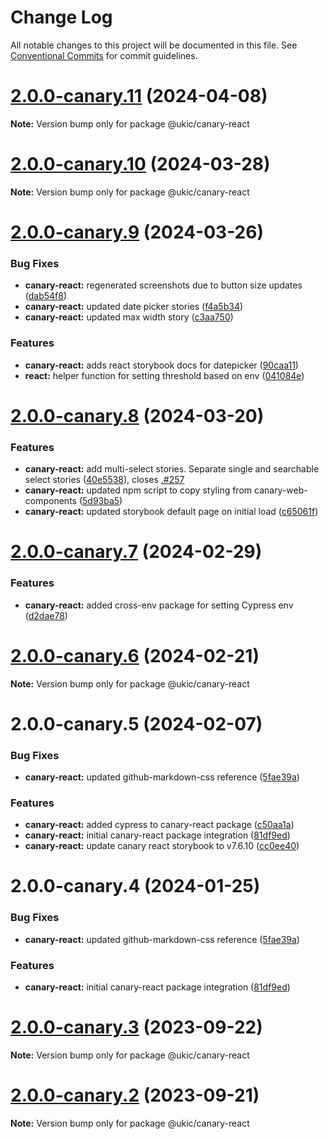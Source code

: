 # Change Log

All notable changes to this project will be documented in this file.
See [Conventional Commits](https://conventionalcommits.org) for commit guidelines.

# [2.0.0-canary.11](https://github.com/mi6/ic-ui-kit/compare/@ukic/canary-react@2.0.0-canary.10...@ukic/canary-react@2.0.0-canary.11) (2024-04-08)

**Note:** Version bump only for package @ukic/canary-react

# [2.0.0-canary.10](https://github.com/mi6/ic-ui-kit/compare/@ukic/canary-react@2.0.0-canary.9...@ukic/canary-react@2.0.0-canary.10) (2024-03-28)

**Note:** Version bump only for package @ukic/canary-react

# [2.0.0-canary.9](https://github.com/mi6/ic-ui-kit/compare/@ukic/canary-react@2.0.0-canary.8...@ukic/canary-react@2.0.0-canary.9) (2024-03-26)

### Bug Fixes

- **canary-react:** regenerated screenshots due to button size updates ([dab54f8](https://github.com/mi6/ic-ui-kit/commit/dab54f8327b45cdfdea0c88e614ab69af7fa1576))
- **canary-react:** updated date picker stories ([f4a5b34](https://github.com/mi6/ic-ui-kit/commit/f4a5b34309ff34f4a2ca7452106f02e3e1626cb7))
- **canary-react:** updated max width story ([c3aa750](https://github.com/mi6/ic-ui-kit/commit/c3aa7500b04e44796f187cbfc3239d9b3be02f7b))

### Features

- **canary-react:** adds react storybook docs for datepicker ([90caa11](https://github.com/mi6/ic-ui-kit/commit/90caa11836d07d46b5c4c22022cfda8490f8960c))
- **react:** helper function for setting threshold based on env ([041084e](https://github.com/mi6/ic-ui-kit/commit/041084e59b11ca85b37f9eba3f6b8df007c48841))

# [2.0.0-canary.8](https://github.com/mi6/ic-ui-kit/compare/@ukic/canary-react@2.0.0-canary.7...@ukic/canary-react@2.0.0-canary.8) (2024-03-20)

### Features

- **canary-react:** add multi-select stories. Separate single and searchable select stories ([40e5538](https://github.com/mi6/ic-ui-kit/commit/40e5538cabeaf6fb2384db0d87217dc6684f00b7)), closes [.#257](https://github.com/./issues/257)
- **canary-react:** updated npm script to copy styling from canary-web-components ([5d93ba5](https://github.com/mi6/ic-ui-kit/commit/5d93ba57f488e961f7b9ffb532ae41ef23c73612))
- **canary-react:** updated storybook default page on initial load ([c65061f](https://github.com/mi6/ic-ui-kit/commit/c65061fedce46be932dcabe971007fde1aea4908))

# [2.0.0-canary.7](https://github.com/mi6/ic-ui-kit/compare/@ukic/canary-react@2.0.0-canary.6...@ukic/canary-react@2.0.0-canary.7) (2024-02-29)

### Features

- **canary-react:** added cross-env package for setting Cypress env ([d2dae78](https://github.com/mi6/ic-ui-kit/commit/d2dae78ddb0a1444616943388221c3cf9ee9d319))

# [2.0.0-canary.6](https://github.com/mi6/ic-ui-kit/compare/@ukic/canary-react@2.0.0-canary.5...@ukic/canary-react@2.0.0-canary.6) (2024-02-21)

**Note:** Version bump only for package @ukic/canary-react

# 2.0.0-canary.5 (2024-02-07)

### Bug Fixes

- **canary-react:** updated github-markdown-css reference ([5fae39a](https://github.com/mi6/ic-ui-kit/commit/5fae39a96f321e266744ca86eae9fc8ec7dd5af1))

### Features

- **canary-react:** added cypress to canary-react package ([c50aa1a](https://github.com/mi6/ic-ui-kit/commit/c50aa1aded41c54c505b67e230f69e9d31166a67))
- **canary-react:** initial canary-react package integration ([81df9ed](https://github.com/mi6/ic-ui-kit/commit/81df9ed1b9c3990477ccb8f206deba40d87c68fa))
- **canary-react:** update canary react storybook to v7.6.10 ([cc0ee40](https://github.com/mi6/ic-ui-kit/commit/cc0ee4066da4288a60f10b7fd1c73cbe3a207c4f))

# 2.0.0-canary.4 (2024-01-25)

### Bug Fixes

- **canary-react:** updated github-markdown-css reference ([5fae39a](https://github.com/mi6/ic-ui-kit/commit/5fae39a96f321e266744ca86eae9fc8ec7dd5af1))

### Features

- **canary-react:** initial canary-react package integration ([81df9ed](https://github.com/mi6/ic-ui-kit/commit/81df9ed1b9c3990477ccb8f206deba40d87c68fa))

# [2.0.0-canary.3](https://github.com/mi6/ic-ui-kit/compare/v2.0.0-canary.2...v2.0.0-canary.3) (2023-09-22)

**Note:** Version bump only for package @ukic/canary-react

# [2.0.0-canary.2](https://github.com/mi6/ic-ui-kit/compare/v2.0.0-canary.1...v2.0.0-canary.2) (2023-09-21)

**Note:** Version bump only for package @ukic/canary-react
